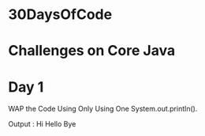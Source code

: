 # 30DaysOfCode

# Challenges on Core Java

# Day 1

WAP the Code Using Only Using One System.out.println().

Output :
Hi
Hello
Bye
